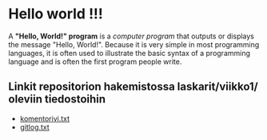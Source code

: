 # Hello world  !!!
A **"Hello, World!" program** is a *computer program* that outputs or displays the message "Hello, World!". Because it is very simple in most programming languages, it is often used to illustrate the basic syntax of a programming language and is often the first program people write. 

## Linkit repositorion hakemistossa laskarit/viikko1/ oleviin tiedostoihin
* [komentorivi.txt](https://github.com/alisa1eli/ot-harjoitustyo/blob/master/laskarit/viikko1/komentorivi.txt)
* [gitlog.txt](https://github.com/alisa1eli/ot-harjoitustyo/blob/master/laskarit/viikko1/gitlog.txt)
